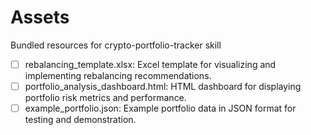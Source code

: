 # Assets

Bundled resources for crypto-portfolio-tracker skill

- [ ] rebalancing_template.xlsx: Excel template for visualizing and implementing rebalancing recommendations.
- [ ] portfolio_analysis_dashboard.html: HTML dashboard for displaying portfolio risk metrics and performance.
- [ ] example_portfolio.json: Example portfolio data in JSON format for testing and demonstration.
